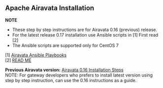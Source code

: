 ## Apache Airavata Installation

<b>NOTE</b> <br>
- These step by step instructions are for Airavata 0.16 (previous) release. <br>
- For the latest release 0.17 installation use Ansible scripts in [1] First read [2] <br>
- The Ansible scripts are supported only for CentOS 7

[1]  <a href="https://github.com/apache/airavata/blob/master/dev-tools/ansible/airavata.yml" target="_blank"> Airavata Ansible Playbooks</a>  <br>
[2] <a href="https://github.com/apache/airavata/blob/master/dev-tools/ansible/README.md" target="_blank">READ ME</a>  <br>



<b>Previous Airavata version:</b> <a href="http://airavata.readthedocs.io/en/0.16/Airavata-Installation/" target="_blank">Airavata 0.16 Installation Steps</a></br>
NOTE: For gateway developers who prefers to install latest version using step by step instruction, can use the 0.16 instructions as a guide.

